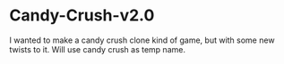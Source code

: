 # Candy-Crush-v2.0

I wanted to make a candy crush clone kind of game, but with some new twists to it.
Will use candy crush as temp name.
